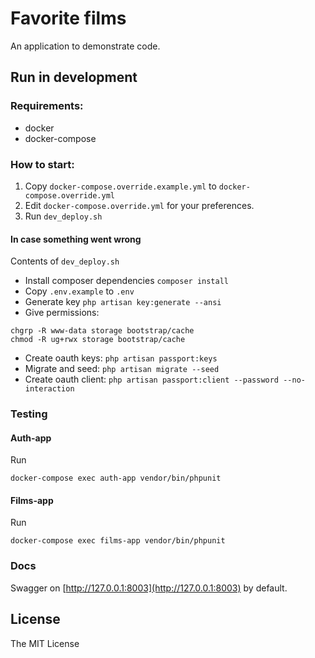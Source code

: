 # Favorite films 
An application to demonstrate code.

## Run in development

### Requirements:

* docker
* docker-compose

### How to start:

1. Copy `docker-compose.override.example.yml` to `docker-compose.override.yml`
2. Edit `docker-compose.override.yml` for your preferences.
3. Run `dev_deploy.sh`

#### In case something went wrong

Contents of `dev_deploy.sh`

* Install composer dependencies `composer install`
* Copy `.env.example` to `.env`
* Generate key `php artisan key:generate --ansi`
* Give permissions:
```
chgrp -R www-data storage bootstrap/cache
chmod -R ug+rwx storage bootstrap/cache
```
* Create oauth keys: `php artisan passport:keys`
* Migrate and seed: `php artisan migrate --seed `
* Create oauth client: `php artisan passport:client --password --no-interaction`


### Testing

#### Auth-app

Run
```
docker-compose exec auth-app vendor/bin/phpunit
```

#### Films-app

Run
```
docker-compose exec films-app vendor/bin/phpunit
```

### Docs

Swagger on [http://127.0.0.1:8003](http://127.0.0.1:8003) by default.

## License

The MIT License
